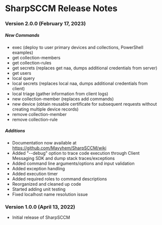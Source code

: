 # SharpSCCM Release Notes

### Version 2.0.0 (February 17, 2023)
##### New Commands
- exec (deploy to user primary devices and collections, PowerShell examples)
- get collection-members
- get collection-rules
- get secrets (replaces get naa, dumps additional credentials from server)
- get users
- local query
- local secrets (replaces local naa, dumps additional credentials from client)
- local triage (gather information from client logs)
- new collection-member (replaces add commands)
- new device (obtain reusable certificate for subsequent requests without creating multiple device records)
- remove collection-member
- remove collection-rule
##### Additions
- Documentation now available at https://github.com/Mayyhem/SharpSCCM/wiki
- Added "--debug" option to trace code execution through Client Messaging SDK and dump stack traces/exceptions
- Added command line arguments/options and input validation
- Added exception handling
- Added execution timer
- Added required roles to command descriptions
- Reorganized and cleaned up code
- Started adding unit testing
- Fixed localhost name resolution issue

### Version 1.0.0 (April 13, 2022)
- Initial release of SharpSCCM
